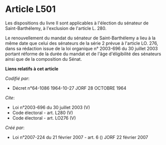 # Article L501

Les dispositions du livre II sont applicables à l'élection du sénateur de Saint-Barthélemy, à l'exclusion de l'article L.
280. 

Le renouvellement du mandat du sénateur de Saint-Barthélemy a lieu à la même date que celui des sénateurs de la série 2
prévue à l'article LO. 276, dans sa rédaction issue de la loi organique n° 2003-696 du 30 juillet 2003 portant réforme de la
durée du mandat et de l'âge d'éligibilité des sénateurs ainsi que de la composition du Sénat.

**Liens relatifs à cet article**

_Codifié par_:

  - Décret n°64-1086 1964-10-27 JORF 28 OCTOBRE 1964

_Cite_:

  - Loi n°2003-696 du 30 juillet 2003 (V)
  - Code électoral - art. L280 (V)
  - Code électoral - art. LO276 (V)

_Créé par_:

  - Loi n°2007-224 du 21 février 2007 - art. 6 () JORF 22 février 2007

